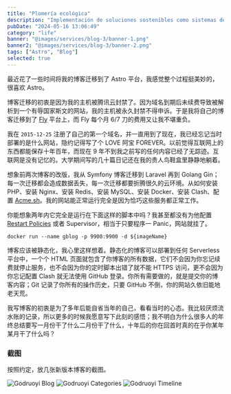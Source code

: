 ```yaml
---
title: "Plomería ecológica"
description: "Implementación de soluciones sostenibles como sistemas de captación de agua de lluvia, reciclaje de aguas grises, calentadores solares y tecnologías de ahorro de agua."
pubDate: "2024-05-16 13:06:49"
category: "life"
banner: "@images/services/blog-3/banner-1.png"
banner2: "@images/services/blog-3/banner-2.png"
tags: ["Astro", "Blog"]
selected: true
---
```


最近花了一些时间将我的博客迁移到了 Astro 平台，我感觉整个过程挺美妙的，很喜欢 Astro。

博客迁移的初衷是因为我的主机被腾讯云封禁了。因为域名到期后未续费导致被解析到一个有辱国家斯文的网站，我的主机被永久封禁不得申诉。于是我将自己的博客迁移到了 [Fly](https://fly.io) 平台上，而 Fly 每个月 6/7 刀的费用又让我不堪重负。

我在 `2015-12-25` 注册了自己的第一个域名，并一直用到了现在，我已经忘记当时部署的是什么网站，隐约记得写了个 LOVE 阿宝 FOREVER。以前觉得互联网上的东西都能保存十年百年，而现在 9 年不到我之前写的任何内容已经了无踪迹。互联网是没有记忆的。大学期间写的几十篇日记还在我的贵人鸟鞋盒里静静地躺着。

想象前两次博客的改版，我从 Symfony 博客迁移到 Laravel 再到 Golang Gin；每一次迁移都会造成数据丢失，每一次迁移都要折腾很久的云环境。从如何安装 PHP、安装 Nginx、安装 Redis、安装 MySQL、安装 Docker、安装 Clash、配置 [Acme.sh](https://github.com/Neilpang/acme.sh)。我的网站能正常运行完全是因为恰巧这些服务都正常工作。

你能想象两年内它完全是运行在下面这样的脚本中吗？我甚至都没有为他配置 [Restart Policies](https://docs.docker.com/config/containers/start-containers-automatically/) 或者 Supervisor，相当于只要程序一 Panic，网站就挂了。

```shell
docker run --name gblog -p 9900:9900 -d ${imageName}
```

博客应该被静态化，我心里这样想着。静态化的博客可以部署到任何 Serverless 平台中，一个个 HTML 页面就包含了你博客的所有数据，它们不会因为你忘记续费就停止服务，也不会因为你的定时脚本出错了就不能 HTTPS 访问，更不会因为你忘记配置 Clash 就无法使用 GitHub 登录。你所有需要做的，就是提交你的博客内容；Git 记录了你所有的操作历史，只要 GitHub 不倒，你的网站久依旧能地老天荒。

我写博客的初衷是为了多年后能自省当年的自己，看看当时的心态。我比较厌烦流水账的记录，所以更多的时候我愿意写下此刻的感悟；我不明白为什么很多人的年终总结要写一月份干了什么二月份干了什么，十年后的你在回首时真的在乎你某年某月干了什么吗？

### 截图

按照约定，放几张新版本博客的截图。

![Godruoyi Blog](@images/services/blog-3/home.png)
![Godruoyi Categories](@images/services/blog-3/categories.png)
![Godruoyi Timeline](@images/services/blog-3/timeline.png)
